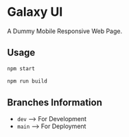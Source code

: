 # Galaxy UI

A Dummy Mobile Responsive Web Page.

## Usage

```sh
npm start

npm run build
```

## Branches Information

- `dev` --> For Development
- `main` --> For Deployment
